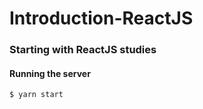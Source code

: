 # Introduction-ReactJS
<h3>Starting with ReactJS studies</h3>

#### Running the server</br>
``$ yarn start``

